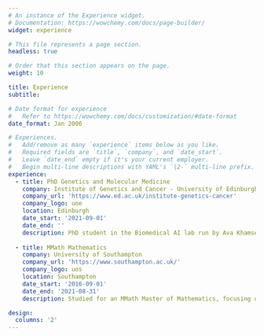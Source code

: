 ```yaml
---
# An instance of the Experience widget.
# Documentation: https://wowchemy.com/docs/page-builder/
widget: experience

# This file represents a page section.
headless: true

# Order that this section appears on the page.
weight: 10

title: Experience
subtitle:

# Date format for experience
#   Refer to https://wowchemy.com/docs/customization/#date-format
date_format: Jan 2006

# Experiences.
#   Add/remove as many `experience` items below as you like.
#   Required fields are `title`, `company`, and `date_start`.
#   Leave `date_end` empty if it's your current employer.
#   Begin multi-line descriptions with YAML's `|2-` multi-line prefix.
experience:
  - title: PhD Genetics and Molecular Medicine
    company: Institute of Genetics and Cancer - University of Edinburgh
    company_url: 'https://www.ed.ac.uk/institute-genetics-cancer'
    company_logo: uoe
    location: Edinburgh
    date_start: '2021-09-01'
    date_end: ''
    description: PhD student in the Biomedical AI lab run by Ava Khamseh. I am using machine learning and cell painting to investigate the effect of cancer on cellular morphology.
        
  - title: MMath Mathematics
    company: University of Southampton
    company_url: 'https://www.southampton.ac.uk/'
    company_logo: uos
    location: Southampton
    date_start: '2016-09-01'
    date_end: '2021-08-31'
    description: Studied for an MMath Master of Mathematics, focusing on machine learning and more specifically its uses in analysing biological systems.

design:
  columns: '2'
---
```

